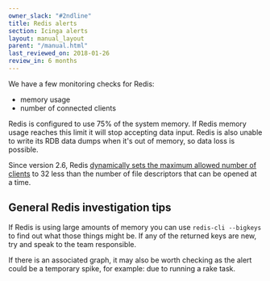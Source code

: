 ```yaml
---
owner_slack: "#2ndline"
title: Redis alerts
section: Icinga alerts
layout: manual_layout
parent: "/manual.html"
last_reviewed_on: 2018-01-26
review_in: 6 months
---
```


We have a few monitoring checks for Redis:

-  memory usage
-  number of connected clients

Redis is configured to use 75% of the system memory. If Redis memory usage
reaches this limit it will stop accepting data input. Redis is also unable to
write its RDB data dumps when it's out of memory, so data loss is possible.

Since version 2.6, Redis [dynamically sets the maximum allowed number of
clients](http://redis.io/topics/clients) to 32 less than the number of file
descriptors that can be opened at a time.

## General Redis investigation tips

If Redis is using large amounts of memory you can use ``redis-cli --bigkeys``
to find out what those things might be. If any of the returned keys are new, try and speak to the team responsible.

If there is an associated graph, it may also be worth checking as the alert could be a temporary spike, for example: due to running a rake task.
